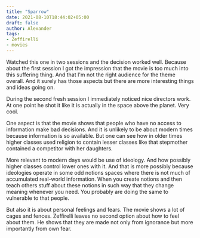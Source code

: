 ```yaml
---
title: "Sparrow"
date: 2021-08-10T18:44:02+05:00
draft: false
author: Alexander
tags:
- Zeffirelli
- movies
---
```


Watched this one in two sessions and the decision worked well.
Because about the first session I got the impression that the movie is too much into this suffering thing.
And that I'm not the right audience for the theme overall.
And it surely has those aspects but there are more interesting things and ideas going on.

During the second fresh session I immediately noticed nice directors work.
At one point he shot it like it is actually in the space above the planet. Very cool.

One aspect is that the movie shows that people who have no access to information make bad decisions.
And it is unlikely to be about modern times because information is so available.
But one can see how in older times higher classes used religion to contain lesser classes like that stepmother contained a competitor with her daughters.

More relevant to modern days would be use of ideology.
And how possibly higher classes control lower ones with it.
And that is more possibly because ideologies operate in some odd notions spaces where there is not much of accumulated real-world information.
When you create notions and then teach others stuff about these notions in such way that they change meaning whenever you need.
You probably are doing the same to vulnerable to that people.

But also it is about personal feelings and fears.
The movie shows a lot of cages and fences.
Zeffirelli leaves no second option about how to feel about them.
He shows that they are made not only from ignorance but more importantly from own fear.
